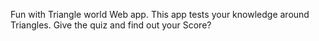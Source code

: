 Fun with Triangle world Web app.
This app tests your knowledge around Triangles.
Give the quiz and find out your Score?
